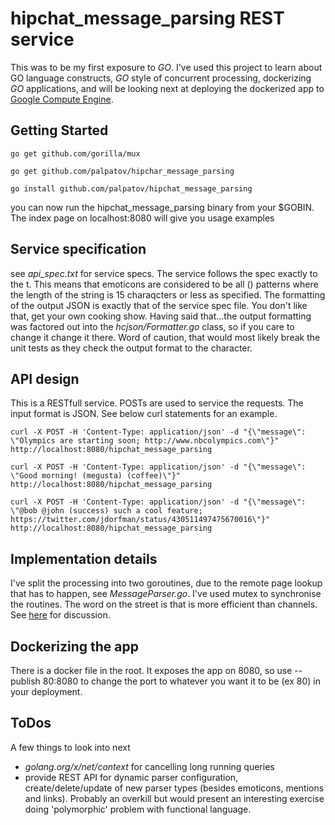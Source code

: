 # hipchat_message_parsing REST service 

This was to be my first exposure to _GO_. I've used this project to learn about GO language constructs, _GO_ style of concurrent processing, dockerizing _GO_ applications, and will be looking next at deploying the dockerized app to [Google Compute Engine](http://cloud.google.com/compute). 


## Getting Started

    go get github.com/gorilla/mux

    go get github.com/palpatov/hipchar_message_parsing

    go install github.com/palpatov/hipchat_message_parsing

you can now run the hipchat_message_parsing binary from your $GOBIN. The index page on localhost:8080 will give you usage examples 


## Service specification

see _api_spec.txt_ for service specs. The service follows the spec exactly to the t. This means that emoticons are considered to be all (<alphanumeric string>) patterns where the length of the string is 15 charaqcters or less as specified. The formatting of the output JSON is exactly that of the service spec file. You don't like that, get your own cooking show. 
Having said that...the output formatting was factored out into the _hcjson/Formatter.go_ class, so if you care to change it change it there. Word of caution, that would most likely break the unit tests as they check the output format to the character.

## API design

This is a RESTfull service. POSTs are used to service the requests. The input format is JSON. See below curl statements for an example.

    curl -X POST -H 'Content-Type: application/json' -d "{\"message\": \"Olympics are starting soon; http://www.nbcolympics.com\"}" http://localhost:8080/hipchat_message_parsing
    
    curl -X POST -H 'Content-Type: application/json' -d "{\"message\": \"Good morning! (megusta) (coffee)\"}" http://localhost:8080/hipchat_message_parsing
    
    curl -X POST -H 'Content-Type: application/json' -d "{\"message\": \"@bob @john (success) such a cool feature; https://twitter.com/jdorfman/status/430511497475670016\"}" http://localhost:8080/hipchat_message_parsing
    
## Implementation details

I've split the processing into two goroutines, due to the remote page lookup that has to happen, see _MessageParser.go_. I've used mutex to synchronise the routines. The word on the street is that is more efficient than channels. See [here](http://www.jtolds.com/writing/2016/03/go-channels-are-bad-and-you-should-feel-bad/) for discussion. 

## Dockerizing the app

There is a docker file in the root. It exposes the app on 8080, so use --publish 80:8080 to change the port to whatever you want it to be (ex 80) in your deployment.

## ToDos
A few things to look into next
* _golang.org/x/net/context_ for cancelling long running queries
* provide REST API for dynamic parser configuration, create/delete/update of new parser types (besides emoticons, mentions and links). Probably an overkill but would present an interesting exercise doing 'polymorphic' problem with functional language.  